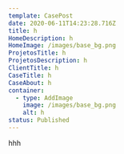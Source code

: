```yaml
---
template: CasePost
date: 2020-06-11T14:23:28.716Z
title: h
HomeDescription: h
HomeImage: /images/base_bg.png
ProjetosTitle: h
ProjetosDescription: h
ClientTitle: h
CaseTitle: h
CaseAbout: h
container:
  - type: AddImage
    image: /images/base_bg.png
    alt: h
status: Published
---
```

hhh